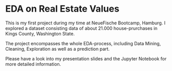 # **EDA on Real Estate Values**

This is my first project during my time at NeueFische Bootcamp, Hamburg. I explored a dataset consisting data of about 21.000 house-prurchases in Kings County, Washington State.

The project encompasses the whole EDA-process, including Data Mining, Cleaning, Exploration as well as a prediction part.

Please have a look into my presentation slides and the Jupyter Notebook for more detailed information.


